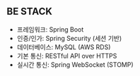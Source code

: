 ## BE STACK

- 프레임워크: Spring Boot
- 인증/인가: Spring Security (세션 기반)
- 데이터베이스: MySQL (AWS RDS)
- 기본 통신: RESTful API over HTTPS
- 실시간 통신: Spring WebSocket (STOMP)
